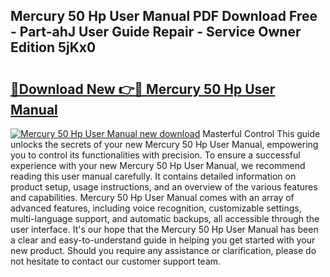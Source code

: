 ## Mercury 50 Hp User Manual PDF Download Free - Part-ahJ User Guide Repair - Service Owner Edition 5jKx0

# <h2><a href="http://bc64575.oget.top/?id=Mercury+50+Hp+User+Manual">🔗Download New 👉🔴 Mercury 50 Hp User Manual</a></h2>

[![Mercury 50 Hp User Manual new download](https://i.imgur.com/5g1atiW.png)](http://bc64575.oget.top/?id=Mercury+50+Hp+User+Manual)
Masterful Control This guide unlocks the secrets of your new Mercury 50 Hp User Manual, empowering you to control its functionalities with precision. To ensure a successful experience with your new Mercury 50 Hp User Manual, we recommend reading this user manual carefully. It contains detailed information on product setup, usage instructions, and an overview of the various features and capabilities. Mercury 50 Hp User Manual comes with an array of advanced features, including voice recognition, customizable settings, multi-language support, and automatic backups, all accessible through the user interface. It's our hope that the Mercury 50 Hp User Manual has been a clear and easy-to-understand guide in helping you get started with your new product. Should you require any assistance or clarification, please do not hesitate to contact our customer support team.
